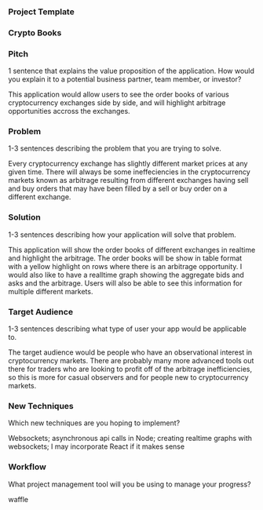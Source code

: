 ### Project Template

### Crypto Books

### Pitch

1 sentence that explains the value proposition of the application. How would you explain it to a potential business partner, team member, or investor?

This application would allow users to see the order books of various cryptocurrency exchanges side by side, and will highlight arbitrage opportunities accross the exchanges. 

### Problem

1-3 sentences describing the problem that you are trying to solve.

Every cryptocurrency exchange has slightly different market prices at any given time. There will always be some ineffeciencies in the cryptocurrency markets known as arbitrage resulting from different exchanges having sell and buy orders that may have been filled by a sell or buy order on a different exchange. 

### Solution

1-3 sentences describing how your application will solve that problem.

This application will show the order books of different exchanges in realtime and highlight the arbitrage. The order books will be show in table format with a yellow highlight on rows where there is an arbitrage opportunity. I would also like to have a realltime graph showing the aggregate bids and asks and the arbitrage. Users will also be able to see this information for multiple different markets. 

### Target Audience

1-3 sentences describing what type of user your app would be applicable to.

The target audience would be people who have an observational interest in cryptocurrency markets. There are probably many more advanced tools out there for traders who are looking to profit off of the arbitrage inefficiencies, so this is more for casual observers and for people new to cryptocurrency markets.

### New Techniques

Which new techniques are you hoping to implement?

Websockets; asynchronous api calls in Node; creating realtime graphs with websockets; I may incorporate React if it makes sense

### Workflow

What project management tool will you be using to manage your progress?

waffle
